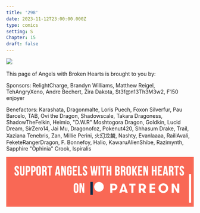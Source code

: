 ```yaml
---
title: '298'
date: 2023-11-12T23:00:00.000Z
type: comics
setting: S
Chapter: 15
draft: false
---
```


![](</uploads/O 22x.png>)

This page of Angels with Broken Hearts is brought to you by:

Sponsors: RelightCharge, Brandyn Williams, Matthew Reigel, TehAngryXeno, Andre Bechert, Zira Dakota, $t3f\@n13Th3M3w2, F150 enjoyer

Benefactors: Karashata, Dragonmalte, Loris Puech, Foxon Silverfur, Pau Barcelo, TAB, Ovi the Dragon, Shadowscale, Takara Dragoness, ShadowTheFelkin, Heimio, "D.W\.R" Moshtogora Dragon, Goldkin, Lucid Dream, SirZero14, Jai Mu, Dragonofoz, Pokenut420, Shhasum Drake, Trail, Xaziana Tenebris, Zan, Millie Perini, 火幻龙麟, Nashty, Evanlaaaa, RailiAvali, FeketeRangerDragon, F. Bonnefoy, Halio, KawaruAlienShibe, Razimynth, Sapphire "Ophinia" Crook, Ispiralis

[![](/uploads/patreon-banner-4.jpg)](http://patreon.com/mbsaunders)
